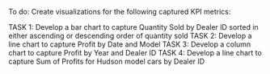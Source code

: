 To do:
Create visualizations for the following captured KPI metrics:

TASK 1: Develop a bar chart to capture Quantity Sold by Dealer ID sorted in either ascending or descending order of quantity sold
TASK 2: Develop a line chart to capture Profit by Date and Model
TASK 3: Develop a column chart to capture Profit by Year and Dealer ID
TASK 4: Develop a line chart to capture Sum of Profits for Hudson model cars by Dealer ID 
